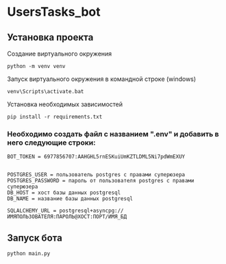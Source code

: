 # UsersTasks_bot

## Установка проекта

Создание виртуального окружения
```
python -m venv venv
```

Запуск виртуального окружения в командной строке (windows)
```
venv\Scripts\activate.bat
```

Установка необходимых зависимостей
```
pip install -r requirements.txt
```

### Необходимо создать файл с названием ".env" и добавить в него следующие строки:
```
BOT_TOKEN = 6977856707:AAHGHL5rnESKuiUmKZTLDML5Ni7pdWmEXUY


POSTGRES_USER = пользователь postgres с правами суперюзера
POSTGRES_PASSWORD = пароль от пользователя postgres с правами суперюзера
DB_HOST = хост базы данных postgresql
DB_NAME = название базы данных postgresql

SQLALCHEMY_URL = postgresql+asyncpg://ИМЯПОЛЬЗОВАТЕЛЯ:ПАРОЛЬ@ХОСТ:ПОРТ/ИМЯ_БД
```

## Запуск бота
```
python main.py
```





